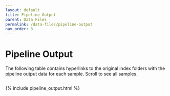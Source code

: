 ```yaml
---
layout: default
title: Pipeline Output
parent: Data Files
permalink: /data-files/pipeline-output
nav_order: 3
---
```

# Pipeline Output

The following table contains hyperlinks to the original index folders with the pipeline output data for each sample.
Scroll to see all samples.

<div style="height:500px;overflow-y:scroll" markdown="1">

{% include pipeline_output.html %}

</div>
